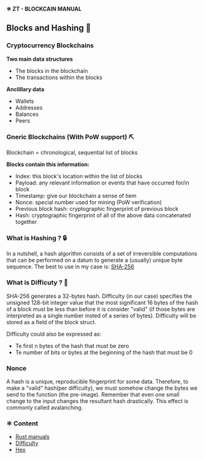 **⚛ ZT - BLOCKCAIN MANUAL**
## Blocks and Hashing 💱
### Cryptocurrency Blockchains 
**Two main data structures**
- The blocks in the blockchain
- The transactions within the blocks

**Anclillary data**
- Wallets
- Addresses
- Balances
- Peers
### Gneric Blockchains (With PoW support)  ⛏️
Blockchain = chronological, sequential list of blocks

**Blocks contain this information:**
- Index: this block's location within the list of blocks
- Payload: any relevant information or events that have occurred for/in block
- Timestamp: give our blockchain a sense of tiem
- Nonce: special number used for mining (PoW verification)
- Previous block hash: cryptographic fingerprint of previous block
- Hash: cryptographic fingerprint of all of the above data concatenated together

###  What is Hashing ? 🔒
In a nutshell, a hash algorithm consists of a set of irreversible computations that can be performed on a datum to generate a (usually) unique byte sequence.
The best to use in my case is: [SHA-256](https://es.wikipedia.org/wiki/SHA-2)

###  What is Difficuty ? 🔑
SHA-256 generates a 32-bytes hash. Difficulty (in our case) specifies the unsigned 128-bit
integer value that the most significant 16 bytes of the hash of a block must be less than before it is consider "valid" (if those bytes are interpreted as a single number insted of a series of bytes). Difficulty will be stored as a field of the block struct.

Difficulty could also be expressed as:
- Te first n bytes of the hash that must be zero
- Te number of bits or bytes at the beginning of the hash that must be 0

### Nonce
A hash is a unique, reproducible fingerprint for some data. Therefore, to make a "valid" hash(per difficulty), we must somehow change the bytes we send to the function (the pre-image).
Remember that even one small change to the input changes the resultant hash drastically. This effect is commonly called avalanching.

### **⚛ Content**
- [Rust manuals](https://doc.rust-lang.org/1.30.0/book/2018-edition/foreword.html)
- [Difficulty](https://en.bitcoin.it/wiki/Difficulty)
- [Hex](https://en.wikipedia.org/wiki/Hexadecimal)